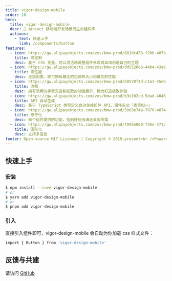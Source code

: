 ```yaml
---
title: vigor-design-mobile
order: 10
hero:
  title: vigor-design-mobile
  desc: 📖 为react 移动端开发场景而生的组件库
  actions:
    - text: 快速上手
      link: /components/button
features:
  - icon: https://gw.alipayobjects.com/zos/bmw-prod/881dc458-f20b-407b-947a-95104b5ec82b/k79dm8ih_w144_h144.png
    title: 可定制
    desc: 基于 CSS 变量，可以灵活地调整组件外观或自由创造自己的主题
  - icon: https://gw.alipayobjects.com/zos/bmw-prod/dd5520d8-44b4-43a6-88ee-c970e3757d39.svg
    title: 高性能
    desc: 无需配置，即可拥有最佳的包体积大小和最优的性能
  - icon: https://gw.alipayobjects.com/zos/bmw-prod/b8570f4d-c1b1-45eb-a1da-abff53159967/kj9t990h_w144_h144.png
    title: 流畅
    desc: 拥有流畅的手势交互和细致的动画展示，助力打造极致体验
  - icon: https://gw.alipayobjects.com/zos/bmw-prod/b3e102cd-5dad-4046-a02a-be33241d1cc7/kj9t8oji_w144_h144.png
    title: API 自动生成
    desc: 基于 TypeScript 类型定义自动生成组件 API，组件永远『表里如一』
  - icon: https://gw.alipayobjects.com/zos/bmw-prod/3863e74a-7870-4874-b1e1-00a8cdf47684/kj9t7ww3_w144_h144.png
    title: 原子化
    desc: 每个组件提供的功能，恰到好处地满足业务所需
  - icon: https://gw.alipayobjects.com/zos/bmw-prod/f093e060-726e-471c-a53e-e988ed3f560c/kj9t9sk7_w144_h144.png
    title: 国际化
    desc: 支持多语言
footer: Open-source MIT Licensed | Copyright © 2019-present<br />Powered by self
---
```


## 快速上手

### 安装

```bash
$ npm install --save vigor-design-mobile
# or
$ yarn add vigor-design-mobile
# or
$ pnpm add vigor-design-mobile
```

### 引入

直接引入组件即可，vigor-design-mobile 会自动为你加载 css 样式文件：

```bash
import { Button } from 'vigor-design-mobile'
```

## 反馈与共建

请访问 [GitHub](https://github.com/ouliwu/vigor-design-mobile/issues)
